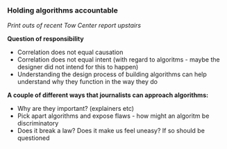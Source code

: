 ### Holding algorithms accountable

*Print outs of recent Tow Center report upstairs*

**Question of responsibility**

* Correlation does not equal causation
* Correlation does not equal intent (with regard to algoritms - maybe the designer did not intend for this to happen)
* Understanding the design process of building algorithms can help understand why they function in the way they do


**A couple of different ways that journalists can approach algorithms:** 

* Why are they important? (explainers etc)
* Pick apart algorithms and expose flaws - how might 	an algoritm be discriminatory
* Does it break a law? Does it make us feel uneasy? If so should be questioned

